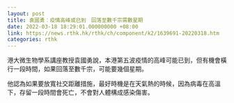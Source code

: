 ```yaml
---
layout: post
title: 袁國勇︰疫情高峰或已到　回落至數千宗需數星期
date: 2022-03-18 18:29:01.000000000 +08:00
link: https://news.rthk.hk/rthk/ch/component/k2/1639691-20220318.htm
categories: rthk
---
```


港大微生物學系講座教授袁國勇說，本港第五波疫情的高峰可能已到，但有機會橫行一段時間，如果回落至數千宗，可能要幾個星期。

他認為如果要放寬社交距離措施，最好時機是在天氣熱的時候，因為病毒在高溫下，存留一段時間會死亡，不會對人體構成感染傷害。
